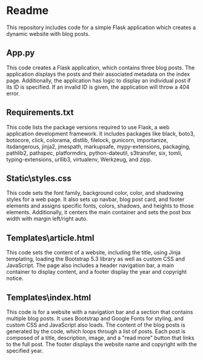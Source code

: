 



# Readme
This repository includes code for a simple Flask application which creates a dynamic website with blog posts.

## App.py
This code creates a Flask application, which contains three blog posts. The application displays the posts and their associated metadata on the index page. Additionally, the application has logic to display an individual post if its ID is specified. If an invalid ID is given, the application will throw a 404 error.

## Requirements.txt
This code lists the package versions required to use Flask, a web application development framework. It includes packages like black, boto3, botocore, click, colorama, distlib, filelock, gunicorn, importanize, itsdangerous, jinja2, jmespath, markupsafe, mypy-extensions, packaging, pathlib2, pathspec, platformdirs, python-dateutil, s3transfer, six, tomli, typing-extensions, urllib3, virtualenv, Werkzeug, and zipp.

## Static\styles.css
This code sets the font family, background color, color, and shadowing styles for a web page. It also sets up navbar, blog post card, and footer elements and assigns specific fonts, colors, shadows, and heights to those elements. Additionally, it centers the main container and sets the post box width with margin left/right auto.

## Templates\article.html
This code sets the content of a website, including the title, using Jinja templating, loading the Bootstrap 5.3 library as well as custom CSS and JavaScript. The page also includes a header navigation bar, a main container to display content, and a footer display the year and copyright notice.

## Templates\index.html
This code is for a website with a navigation bar and a section that contains multiple blog posts. It uses Bootstrap and Google Fonts for styling, and custom CSS and JavaScript also loads. The content of the blog posts is generated by the code, which loops through a list of posts. Each post is composed of a title, description, image, and a "read more" button that links to the full post. The footer displays the website name and copyright with the specified year.